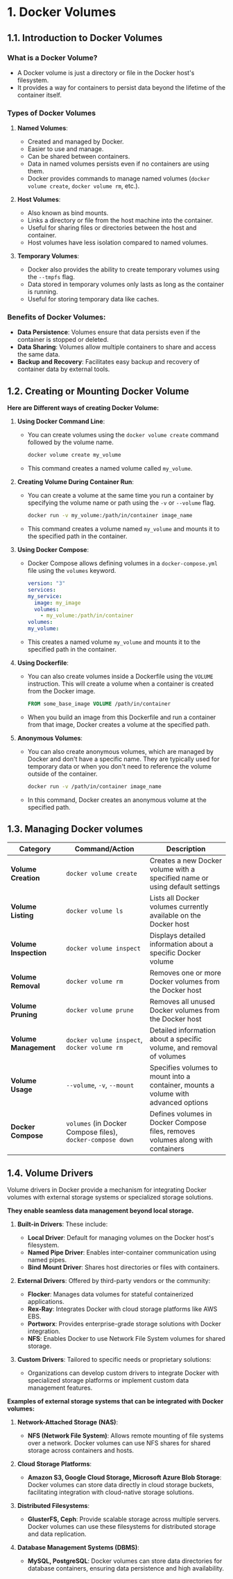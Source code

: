 # 1. Docker Volumes

## 1.1. Introduction to Docker Volumes

### What is a Docker Volume?

- A Docker volume is just a directory or file in the Docker host's filesystem.
- It provides a way for containers to persist data beyond the lifetime of the container itself.

### Types of Docker Volumes

1.  **Named Volumes**:

    - Created and managed by Docker.
    - Easier to use and manage.
    - Can be shared between containers.
    - Data in named volumes persists even if no containers are using them.
    - Docker provides commands to manage named volumes (`docker volume create`, `docker volume rm`, etc.).

2.  **Host Volumes**:

    - Also known as bind mounts.
    - Links a directory or file from the host machine into the container.
    - Useful for sharing files or directories between the host and container.
    - Host volumes have less isolation compared to named volumes.

3.  **Temporary Volumes**:

    - Docker also provides the ability to create temporary volumes using the `--tmpfs` flag.
    - Data stored in temporary volumes only lasts as long as the container is running.
    - Useful for storing temporary data like caches.

### Benefits of Docker Volumes:

- **Data Persistence**: Volumes ensure that data persists even if the container is stopped or deleted.
- **Data Sharing**: Volumes allow multiple containers to share and access the same data.
- **Backup and Recovery**: Facilitates easy backup and recovery of container data by external tools.

## 1.2. Creating or Mounting Docker Volume

**Here are Different ways of creating Docker Volume:**

1.  **Using Docker Command Line**:

    - You can create volumes using the `docker volume create` command followed by the volume name.

      ```bash
      docker volume create my_volume
      ```

    - This command creates a named volume called `my_volume`.

2.  **Creating Volume During Container Run**:

    - You can create a volume at the same time you run a container by specifying the volume name or path using the `-v` or `--volume` flag.

      ```bash
      docker run -v my_volume:/path/in/container image_name
      ```

    - This command creates a volume named `my_volume` and mounts it to the specified path in the container.

3.  **Using Docker Compose**:

    - Docker Compose allows defining volumes in a `docker-compose.yml` file using the `volumes` keyword.

      ```yaml
      version: "3"
      services:
      my_service:
        image: my_image
        volumes:
          - my_volume:/path/in/container
      volumes:
      my_volume:
      ```

    - This creates a named volume `my_volume` and mounts it to the specified path in the container.

4.  **Using Dockerfile**:

    - You can also create volumes inside a Dockerfile using the `VOLUME` instruction. This will create a volume when a container is created from the Docker image.

      ```Dockerfile
      FROM some_base_image VOLUME /path/in/container
      ```

    - When you build an image from this Dockerfile and run a container from that image, Docker creates a volume at the specified path.

5.  **Anonymous Volumes**:

    - You can also create anonymous volumes, which are managed by Docker and don't have a specific name. They are typically used for temporary data or when you don't need to reference the volume outside of the container.

      ```bash
      docker run -v /path/in/container image_name
      ```

    - In this command, Docker creates an anonymous volume at the specified path.

## 1.3. Managing Docker volumes

| Category              | Command/Action                                             | Description                                                                        |
| --------------------- | ---------------------------------------------------------- | ---------------------------------------------------------------------------------- |
| **Volume Creation**   | `docker volume create`                                     | Creates a new Docker volume with a specified name or using default settings        |
| **Volume Listing**    | `docker volume ls`                                         | Lists all Docker volumes currently available on the Docker host                    |
| **Volume Inspection** | `docker volume inspect`                                    | Displays detailed information about a specific Docker volume                       |
| **Volume Removal**    | `docker volume rm`                                         | Removes one or more Docker volumes from the Docker host                            |
| **Volume Pruning**    | `docker volume prune`                                      | Removes all unused Docker volumes from the Docker host                             |
| **Volume Management** | `docker volume inspect`, `docker volume rm`                | Detailed information about a specific volume, and removal of volumes               |
| **Volume Usage**      | `--volume`, `-v`, `--mount`                                | Specifies volumes to mount into a container, mounts a volume with advanced options |
| **Docker Compose**    | `volumes` (in Docker Compose files), `docker-compose down` | Defines volumes in Docker Compose files, removes volumes along with containers     |

## 1.4. Volume Drivers

Volume drivers in Docker provide a mechanism for integrating Docker volumes with external storage systems or specialized storage solutions.

**They enable seamless data management beyond local storage.**

1.  **Built-in Drivers**: These include:

    - **Local Driver**: Default for managing volumes on the Docker host's filesystem.
    - **Named Pipe Driver**: Enables inter-container communication using named pipes.
    - **Bind Mount Driver**: Shares host directories or files with containers.

2.  **External Drivers**: Offered by third-party vendors or the community:

    - **Flocker**: Manages data volumes for stateful containerized applications.
    - **Rex-Ray**: Integrates Docker with cloud storage platforms like AWS EBS.
    - **Portworx**: Provides enterprise-grade storage solutions with Docker integration.
    - **NFS**: Enables Docker to use Network File System volumes for shared storage.

3.  **Custom Drivers**: Tailored to specific needs or proprietary solutions:

    - Organizations can develop custom drivers to integrate Docker with specialized storage platforms or implement custom data management features.

**Examples of external storage systems that can be integrated with Docker volumes:**

1.  **Network-Attached Storage (NAS)**:

    - **NFS (Network File System)**: Allows remote mounting of file systems over a network. Docker volumes can use NFS shares for shared storage across containers and hosts.

2.  **Cloud Storage Platforms**:

    - **Amazon S3, Google Cloud Storage, Microsoft Azure Blob Storage**: Docker volumes can store data directly in cloud storage buckets, facilitating integration with cloud-native storage solutions.

3.  **Distributed Filesystems**:

    - **GlusterFS, Ceph**: Provide scalable storage across multiple servers. Docker volumes can use these filesystems for distributed storage and data replication.

4.  **Database Management Systems (DBMS)**:

    - **MySQL, PostgreSQL**: Docker volumes can store data directories for database containers, ensuring data persistence and high availability.
